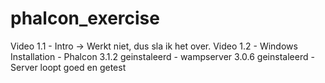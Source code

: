 # phalcon_exercise

Video 1.1 - Intro -> Werkt niet, dus sla ik het over.
Video 1.2 - Windows Installation
	- Phalcon 3.1.2 geinstaleerd
	- wampserver 3.0.6 geinstaleerd
	- Server loopt goed en getest